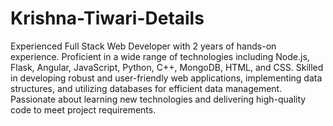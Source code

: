 # Krishna-Tiwari-Details
Experienced Full Stack Web Developer with 2 years of hands-on experience. Proficient in a wide range of technologies including Node.js, Flask, Angular, JavaScript, Python, C++, MongoDB, HTML, and CSS. Skilled in developing robust and user-friendly web applications, implementing data structures, and utilizing databases for efficient data management. Passionate about learning new technologies and delivering high-quality code to meet project requirements.
